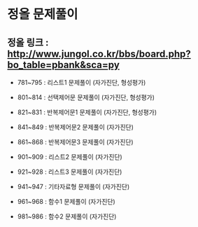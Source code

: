 # 정올 문제풀이

## 정올 링크 : <http://www.jungol.co.kr/bbs/board.php?bo_table=pbank&sca=py>

- 781~795 : 리스트1 문제풀이 (자가진단, 형성평가)
- 801~814 : 선택제어문 문제풀이 (자가진단, 형성평가)
- 821~831 : 반복제어문1 문제풀이 (자가진단, 형성평가)
- 841~849 : 반복제어문2 문제풀이 (자가진단)
- 861~868 : 반복제어문3 문제풀이 (자가진단)

- 901~909 : 리스트2 문제풀이 (자가진단)
- 921~928 : 리스트3 문제풀이 (자가진단)
- 941~947 : 기타자료형 문제풀이 (자가진단)
- 961~968 : 함수1 문제풀이 (자가진단)
- 981~986 : 함수2 문제풀이 (자가진단)
